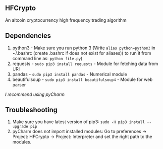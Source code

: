 ## HFCrypto

An altcoin cryptocurrency high frequency trading algorithm


## Dependencies

1. python3 - Make sure you run python 3 (Write `alias python=python3` in ~/.bashrc (create .bashrc if does not exist for aliases))
              to run it from command line as: `python file.py`)
2. requests - `sudo pip3 install requests` - Module for fetching data from URI
3. pandas - `sudo pip3 install pandas` - Numerical module
4. beautifulsoup - `sudo pip3 install beautifulsoup4` - Module for web parser

*I recommend using pyCharm*


## Troubleshooting

1. Make sure you have latest version of pip3:
    `sudo -H pip3 install --upgrade pip`
1. pyCharm does not import installed modules:
    Go to preferences -> Project: HFCrypto -> Project: Interpreter and set the right path to the modules.
